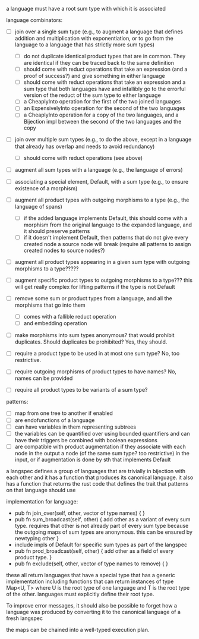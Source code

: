 a language must have a root sum type with which it is associated

language combinators:

- [ ] join over a single sum type (e.g., to augment a language that defines addition and multiplication with exponentiation, or to go from the language to a language that has strictly more sum types)
  - [ ] do not duplicate identical product types that are in common. They are identical if they can be traced back to the same definition
  - [ ] should come with reduct operations that take an expression (and a proof of success?) and give something in either language
  - [ ] should come with reduct operations that take an expression and a sum type that both languages have and infallibly go to the errorful version of the reduct of the sum type to either language
  - [ ] a CheaplyInto operation for the first of the two joined languages
  - [ ] an ExpensivelyInto operation for the second of the two languages
  - [ ] a CheaplyInto operation for a copy of the two languages, and a Bijection impl between the second of the two languages and the copy
- [ ] join over multiple sum types (e.g., to do the above, except in a language that already has overlap and needs to avoid redundancy)
  - [ ] should come with reduct operations (see above)
- [ ] augment all sum types with a language (e.g., the language of errors)
- [ ] associating a special element, Default, with a sum type (e.g., to ensure existence of a morphism)
- [ ] augment all product types with outgoing morphisms to a type (e.g., the language of spans)
  - [ ] if the added language implements Default, this should come with a morphism from the original language to the expanded language, and it should preserve patterns
  - [ ] if it doesn't implement Default, then patterns that do not give every created node a source node will break (require all patterns to assign created nodes to source nodes?)
- [ ] augment all product types appearing in a given sum type with outgoing morphisms to a type?????
- [ ] augment specific product types to outgoing morphisms to a type??? this will get really complex for lifting patterns if the type is not Default
- [ ] remove some sum or product types from a language, and all the morphisms that go into them

  - [ ] comes with a fallible reduct operation
  - [ ] and embedding operation

- [ ] make morphisms into sum types anonymous? that would prohibit duplicates. Should duplicates be prohibited? Yes, they should.
- [ ] require a product type to be used in at most one sum type? No, too restrictive.
- [ ] require outgoing morphisms of product types to have names? No, names can be provided
- [ ] require all product types to be variants of a sum type?

patterns:

- [ ] map from one tree to another if enabled
- [ ] are endofunctions of a language
- [ ] can have variables in them representing subtrees
- [ ] the variables can be quantified over using bounded quantifiers and can have their triggers be combined with boolean expressions
- [ ] are compatible with product augmentation if they associate with each node in the output a node (of the same sum type? too restrictive) in the input, or if augmentation is done by sth that implements Default

a langspec defines a group of languages that are trivially in bijection with each other and it has a function that produces its canonical language. it also has a function that returns the rust code that defines the trait that patterns on that language should use

implementation for language:

- pub fn join_over(self, other, vector of type names) { }
- pub fn sum_broadcast(self, other) { add other as a variant of every sum type. requires that other is not already part of every sum type because the outgoing maps of sum types are anonymous. this can be ensured by newtyping other }
- include impls of Default for specific sum types as part of the langspec
- pub fn prod_broadcast(self, other) { add other as a field of every product type. }
- pub fn exclude(self, other, vector of type names to remove) { }

these all return languages that have a special type that has a generic implementation including functions that can return instances of type Map<U, T> where U is the root type of one language and T is the root type of the other. languages must explicitly define their root type.

To improve error messages, it should also be possible to forget how a language was produced by converting it to the canonical language of a fresh langspec

the maps can be chained into a well-typed execution plan.
